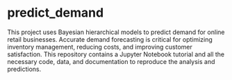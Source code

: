 # predict_demand
 
This project uses Bayesian hierarchical models to predict demand for online retail businesses. Accurate demand forecasting is critical for optimizing inventory management, reducing costs, and improving customer satisfaction. This repository contains a Jupyter Notebook tutorial and all the necessary code, data, and documentation to reproduce the analysis and predictions.
